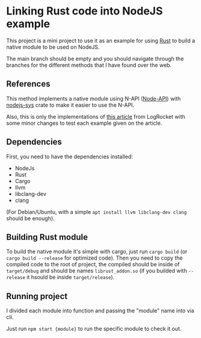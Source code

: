 # Linking Rust code into NodeJS example

This project is a mini project to use it as an example for using [Rust](https://www.rust-lang.org) to build a native module to be used on NodeJS.

The main branch should be empty and you should navigate through the branches for the different methods that I have found over the web.

## References

This method implements a native module using N-API ([Node-API](https://nodejs.org/api/n-api.html)) with [nodejs-sys](https://github.com/elmarx/nodejs-sys) crate to make it easier to use the N-API.

Also, this is only the implementations of [this article](https://blog.logrocket.com/rust-and-node-js-a-match-made-in-heaven/) from LogRocket with some minor changes to test each example given on the article.

## Dependencies

First, you need to have the dependencies installed:

* NodeJs
* Rust
* Cargo
* llvm
* libclang-dev
* clang

(For Debian/Ubuntu, with a simple `apt install llvm libclang-dev clang` should be enough).

## Building Rust module

To build the native module it's simple with cargo, just run `cargo build` (or `cargo build --release` for optimized code).
Then you need to copy the compiled code to the root of project, the compiled should be inside of `target/debug` and should be names `librust_addon.so` (if you builded with `--release` it hsould be inside `target/release`).

## Running project

I divided each module into function and passing the "module" name into via cli.

Just run `npm start {module}` to run the specific module to check it out.
